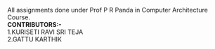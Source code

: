 All assignments done under Prof P R Panda in Computer Architecture Course.<br>
<b>CONTRIBUTORS:-</b><br>
1.KURISETI RAVI SRI TEJA<br>
2.GATTU KARTHIK<br>

